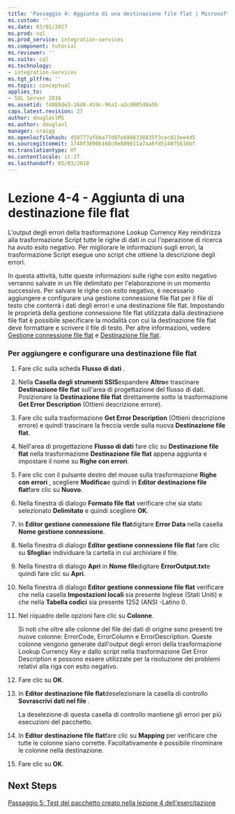 ```yaml
---
title: 'Passaggio 4: Aggiunta di una destinazione file flat | Microsoft Docs'
ms.custom: ''
ms.date: 03/01/2017
ms.prod: sql
ms.prod_service: integration-services
ms.component: tutorial
ms.reviewer: ''
ms.suite: sql
ms.technology:
- integration-services
ms.tgt_pltfrm: ''
ms.topic: conceptual
applies_to:
- SQL Server 2016
ms.assetid: f4088de3-16d8-419c-96a1-a2cd005d0a5b
caps.latest.revision: 27
author: douglaslMS
ms.author: douglasl
manager: craigg
ms.openlocfilehash: d50777afbba77d87e6988338835f3cec023ee4d5
ms.sourcegitcommit: 1740f3090b168c0e809611a7aa6fd514075616bf
ms.translationtype: HT
ms.contentlocale: it-IT
ms.lasthandoff: 05/03/2018
---
```

# <a name="lesson-4-4---adding-a-flat-file-destination"></a>Lezione 4-4 - Aggiunta di una destinazione file flat
L'output degli errori della trasformazione Lookup Currency Key reindirizza alla trasformazione Script tutte le righe di dati in cui l'operazione di ricerca ha avuto esito negativo. Per migliorare le informazioni sugli errori, la trasformazione Script esegue uno script che ottiene la descrizione degli errori.  
  
In questa attività, tutte queste informazioni sulle righe con esito negativo verranno salvate in un file delimitato per l'elaborazione in un momento successivo. Per salvare le righe con esito negativo, è necessario aggiungere e configurare una gestione connessione file flat per il file di testo che conterrà i dati degli errori e una destinazione file flat. Impostando le proprietà della gestione connessione file flat utilizzata dalla destinazione file flat è possibile specificare la modalità con cui la destinazione file flat deve formattare e scrivere il file di testo. Per altre informazioni, vedere [Gestione connessione file flat](../integration-services/connection-manager/flat-file-connection-manager.md) e [Destinazione file flat](../integration-services/data-flow/flat-file-destination.md).  
  
### <a name="to-add-and-configure-a-flat-file-destination"></a>Per aggiungere e configurare una destinazione file flat  
  
1.  Fare clic sulla scheda **Flusso di dati** .  
  
2.  Nella **Casella degli strumenti SSIS**espandere **Altro**e trascinare **Destinazione file flat** sull'area di progettazione del flusso di dati. Posizionare la **Destinazione file flat** direttamente sotto la trasformazione **Get Error Description** (Ottieni descrizione errore).  
  
3.  Fare clic sulla trasformazione **Get Error Description** (Ottieni descrizione errore) e quindi trascinare la freccia verde sulla nuova **Destinazione file flat**.  
  
4.  Nell'area di progettazione **Flusso di dati** fare clic su **Destinazione file flat** nella trasformazione **Destinazione file flat** appena aggiunta e impostare il nome su **Righe con errori**.  
  
5.  Fare clic con il pulsante destro del mouse sulla trasformazione **Righe con errori** , scegliere **Modifica**e quindi in **Editor destinazione file flat**fare clic su **Nuovo**.  
  
6.  Nella finestra di dialogo **Formato file flat** verificare che sia stato selezionato **Delimitato** e quindi scegliere **OK**.  
  
7.  In **Editor gestione connessione file flat**digitare **Error Data** nella casella **Nome gestione connessione**.  
  
8.  Nella finestra di dialogo **Editor gestione connessione file flat** fare clic su **Sfoglia**e individuare la cartella in cui archiviare il file.  
  
9. Nella finestra di dialogo **Apri** in **Nome file**digitare **ErrorOutput.txt**e quindi fare clic su **Apri**.  
  
10. Nella finestra di dialogo **Editor gestione connessione file flat** verificare che nella casella **Impostazioni locali** sia presente Inglese (Stati Uniti) e che nella **Tabella codici** sia presente 1252 (ANSI -Latino I).  
  
11. Nel riquadro delle opzioni fare clic su **Colonne**.  
  
    Si noti che oltre alle colonne del file dei dati di origine sono presenti tre nuove colonne: ErrorCode, ErrorColumn e ErrorDescription. Queste colonne vengono generate dall'output degli errori della trasformazione Lookup Currency Key e dallo script nella trasformazione Get Error Description e possono essere utilizzate per la risoluzione dei problemi relativi alla riga con esito negativo.  
  
12. Fare clic su **OK**.  
  
13. In **Editor destinazione file flat**deselezionare la casella di controllo **Sovrascrivi dati nel file** .  
  
    La deselezione di questa casella di controllo mantiene gli errori per più esecuzioni del pacchetto.  
  
14. In **Editor destinazione file flat**fare clic su **Mapping** per verificare che tutte le colonne siano corrette. Facoltativamente è possibile rinominare le colonne nella destinazione.  
  
15. Fare clic su **OK**.  
  
## <a name="next-steps"></a>Next Steps  
[Passaggio 5: Test del pacchetto creato nella lezione 4 dell'esercitazione](../integration-services/lesson-4-5-testing-the-lesson-4-tutorial-package.md)  
  
  
  

